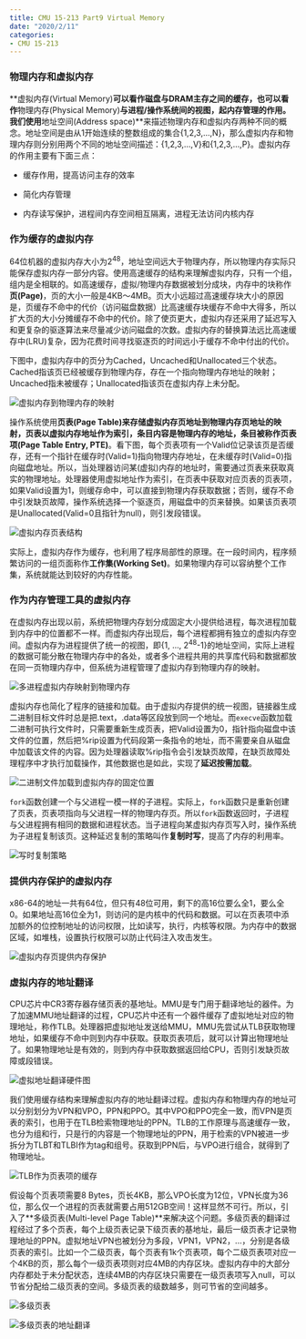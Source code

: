 ```yaml
---
title: CMU 15-213 Part9 Virtual Memory
date: "2020/2/11"
categories:
- CMU 15-213
---
```


### 物理内存和虚拟内存

**虚拟内存(Virtual Memory)**可以看作磁盘与DRAM主存之间的缓存，也可以看作**物理内存(Physical Memory)**与进程/操作系统间的视图，起内存管理的作用。我们使用**地址空间(Address space)**来描述物理内存和虚拟内存两种不同的概念。地址空间是由从1开始连续的整数组成的集合{1,2,3,...,N}，那么虚拟内存和物理内存则分别用两个不同的地址空间描述：{1,2,3,...,V}和{1,2,3,...,P}。虚拟内存的作用主要有下面三点：

* 缓存作用，提高访问主存的效率

* 简化内存管理

* 内存读写保护，进程间内存空间相互隔离，进程无法访问内核内存


### 作为缓存的虚拟内存

64位机器的虚拟内存大小为2<sup>48</sup>，地址空间远大于物理内存，所以物理内存实际只能保存虚拟内存一部分内容。使用高速缓存的结构来理解虚拟内存，只有一个组，组内是全相联的。如高速缓存，虚拟/物理内存数据被划分成块，内存中的块称作**页(Page)**，页的大小一般是4KB～4MB。页大小远超过高速缓存块大小的原因是，页缓存不命中的代价（访问磁盘数据）比高速缓存块缓存不命中大得多，所以扩大页的大小分摊缓存不命中的代价。除了使页更大，虚拟内存还采用了延迟写入和更复杂的驱逐算法来尽量减少访问磁盘的次数。虚拟内存的替换算法远比高速缓存中(LRU)复杂，因为花费时间寻找驱逐页的时间远小于缓存不命中付出的代价。

下图中，虚拟内存中的页分为Cached，Uncached和Unallocated三个状态。Cached指该页已经被缓存到物理内存，存在一个指向物理内存地址的映射；Uncached指未被缓存；Unallocated指该页在虚拟内存上未分配。

![虚拟内存到物理内存的映射](https://i.loli.net/2020/02/10/zrh9CUqesF6xBJv.png)

操作系统使用**页表(Page Table)**来存储虚拟内存页地址到物理内存页地址的映射，页表以虚拟内存地址作为索引，条目内容是物理内存的地址，条目被称作**页表项(Page Table Entry, PTE)**。看下图，每个页表项有一个Valid位记录该页是否缓存，还有一个指针在缓存时(Valid=1)指向物理内存地址，在未缓存时(Valid=0)指向磁盘地址。所以，当处理器访问某(虚拟)内存的地址时，需要通过页表来获取真实的物理地址。处理器使用虚拟地址作为索引，在页表中获取对应页表的页表项，如果Valid设置为1，则缓存命中，可以直接到物理内存获取数据；否则，缓存不命中引发缺页故障，操作系统选择一个驱逐页，用磁盘中的页来替换。如果该页表项是Unallocated(Valid=0且指针为null)，则引发段错误。

![虚拟内存页表结构](https://i.loli.net/2020/02/10/gut7UC2jek935oQ.png)

实际上，虚拟内存作为缓存，也利用了程序局部性的原理。在一段时间内，程序频繁访问的一组页面称作**工作集(Working Set)**。如果物理内存可以容纳整个工作集，系统就能达到较好的内存性能。


### 作为内存管理工具的虚拟内存

在虚拟内存出现以前，系统把物理内存划分成固定大小提供给进程，每次进程加载到内存中的位置都不一样。而虚拟内存出现后，每个进程都拥有独立的虚拟内存空间。虚拟内存为进程提供了统一的视图，即{1, ..., 2<sup>48</sup>-1}的地址空间，实际上进程的数据可能分散在物理内存中的各处，或者多个进程共用的共享库代码和数据都放在同一页物理内存中，但系统为进程管理了虚拟内存到物理内存的映射。

![多进程虚拟内存映射到物理内存](https://i.loli.net/2020/02/10/NVuaMq3APIJ9Sg2.png)

虚拟内存也简化了程序的链接和加载。由于虚拟内存提供的统一视图，链接器生成二进制目标文件时总是把.text，.data等区段放到同一个地址。而`execve`函数加载二进制可执行文件时，只需要重新生成页表，把Valid设置为0，指针指向磁盘中该文件的位置，然后把%rip设置为代码段第一条指令的地址，而不需要亲自从磁盘中加载该文件的内容。因为处理器读取%rip指令会引发缺页故障，在缺页故障处理程序中才执行加载操作，其他数据也是如此，实现了**延迟按需加载**。

![二进制文件加载到虚拟内存的固定位置](https://i.loli.net/2020/02/10/9KdHMGAiWhkvEZc.png)

`fork`函数创建一个与父进程一模一样的子进程。实际上，`fork`函数只是重新创建了页表，页表项指向与父进程一样的物理内存页。所以`fork`函数返回时，子进程与父进程拥有相同的数据和进程状态。当子进程向某虚拟内存页写入时，操作系统为子进程复制该页。这种延迟复制的策略叫作**复制时写**，提高了内存的利用率。

![写时复制策略](https://i.loli.net/2020/02/10/f8GULzHm6lWgZDk.png)

### 提供内存保护的虚拟内存

x86-64的地址一共有64位，但只有48位可用，剩下的高16位要么全1，要么全0。如果地址高16位全为1，则访问的是内核中的代码和数据。可以在页表项中添加额外的位控制地址的访问权限，比如读写，执行，内核等权限。为内存中的数据区域，如堆栈，设置执行权限可以防止代码注入攻击发生。

![虚拟内存页提供内存保护](https://i.loli.net/2020/02/10/gxOlmjytdfHwYoM.png)


### 虚拟内存的地址翻译

CPU芯片中CR3寄存器存储页表的基地址。MMU是专门用于翻译地址的器件。为了加速MMU地址翻译的过程，CPU芯片中还有一个器件缓存了虚拟地址对应的物理地址，称作TLB。处理器把虚拟地址发送给MMU，MMU先尝试从TLB获取物理地址，如果缓存不命中则到内存中获取。获取页表项后，就可以计算出物理地址了。如果物理地址是有效的，则到内存中获取数据返回给CPU，否则引发缺页故障或段错误。

![虚拟地址翻译硬件图](https://i.loli.net/2020/02/10/GI1UnJe6vyuctMo.png)

我们使用缓存结构来理解虚拟内存的地址翻译过程。虚拟内存和物理内存的地址可以分别划分为VPN和VPO，PPN和PPO。其中VPO和PPO完全一致，而VPN是页表的索引，也用于在TLB检索物理地址的PPN。TLB的工作原理与高速缓存一致，也分为组和行，只是行的内容是一个物理地址的PPN，用于检索的VPN被进一步拆分为TLBT和TLBI作为tag和组号。获取到PPN后，与VPO进行组合，就得到了物理地址。

![TLB作为页表项的缓存](https://i.loli.net/2020/02/10/fB8SvR1AiM5pksj.png)

假设每个页表项需要8 Bytes，页长4KB，那么VPO长度为12位，VPN长度为36位，那么仅一个进程的页表就需要占用512GB空间！这样显然不可行。所以，引入了**多级页表(Multi-level Page Table)**来解决这个问题。多级页表的翻译过程经过了多个页表，每个上级页表记录下级页表的基地址，最后一级页表才记录物理地址的PPN。虚拟地址VPN也被划分为多段，VPN1，VPN2，...，分别是各级页表的索引。比如一个二级页表，每个页表有1k个页表项，每个二级页表项对应一个4KB的页，那么每个一级页表项则对应4MB的内存区块。虚拟内存中的大部分内存都处于未分配状态，连续4MB的内存区块只需要在一级页表项写入null，可以节省分配给二级页表的空间。多级页表的级数越多，则可节省的空间越多。

![多级页表](https://i.loli.net/2020/02/10/Eu5S9qlIPWUToga.png)

![多级页表的地址翻译](https://i.loli.net/2020/02/10/tfDOmGhMFEsaodN.png)